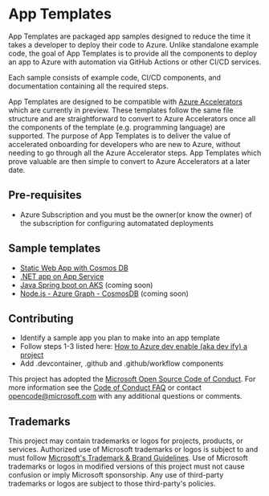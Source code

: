 # App Templates

App Templates are packaged app samples designed to reduce the time it takes a developer to deploy their code to Azure. Unlike standalone example code, the goal of App Templates is to provide all the components to deploy an app to Azure with automation via GitHub Actions or other CI/CD services. 

Each sample consists of example code, CI/CD components, and documentation containing all the required steps.

App Templates are designed to be compatible with [Azure Accelerators](https://github.com/Azure/azure-dev/) which are currently in preview. These templates follow the same file structure and are straightforward to convert to Azure Accelerators once all the components of the template (e.g. programming language) are supported. The purpose of App Templates is to deliver the value of accelerated onboarding for developers who are new to Azure, without needing to go through all the Azure Accelerator steps. App Templates which prove valuable are then simple to convert to Azure Accelerators at a later date.

## Pre-requisites
- Azure Subscription and you must be the owner(or know the owner) of the subscription for configuring automatated deployments

## Sample templates

- [Static Web App with Cosmos DB](https://github.com/microsoft/csu-digiapps-p-azure-function-graphql-cosmosdb)
- [.NET app on App Service](https://github.com/Azure-Samples/app-templates-dotnet-azuresql-appservice)
- [Java Spring boot on AKS](https://github.com/Azure-Samples/app-templates-springboot-app-on-AKS) (coming soon)
- [Node.js - Azure Graph - CosmosDB](https://github.com/microsoft/csu-digiapps-p-azaccel-cosmos-graph-nodejs) (coming soon)


## Contributing

- Identify a sample app you plan to make into an app template
- Follow steps 1-3 listed here: [How to Azure dev enable (aka dev ify) a project](https://github.com/Azure/azure-dev/wiki/How-to-Azure-dev-enable-(aka-dev-ify)-a-project)
- Add .devcontainer, .github and .github/workflow components

This project has adopted the [Microsoft Open Source Code of Conduct](https://opensource.microsoft.com/codeofconduct/).
For more information see the [Code of Conduct FAQ](https://opensource.microsoft.com/codeofconduct/faq/) or
contact [opencode@microsoft.com](mailto:opencode@microsoft.com) with any additional questions or comments.

## Trademarks

This project may contain trademarks or logos for projects, products, or services. Authorized use of Microsoft 
trademarks or logos is subject to and must follow 
[Microsoft's Trademark & Brand Guidelines](https://www.microsoft.com/en-us/legal/intellectualproperty/trademarks/usage/general).
Use of Microsoft trademarks or logos in modified versions of this project must not cause confusion or imply Microsoft sponsorship.
Any use of third-party trademarks or logos are subject to those third-party's policies.
